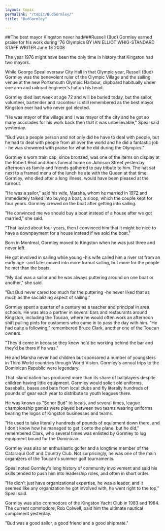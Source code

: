```yaml
---
layout: topic
permalink: "/topic/BudGormley/"
title: "BudGormley"

---
```


##The best mayor Kingston never had###Russell (Bud) Gormley earned praise for his work during '76 Olympics
BY IAN ELLIOT WHIG-STANDARD STAFF WRITER  June 18 2008

<div class="column2">

The year 1976 might have been the only time in history that Kingston had two mayors.

While George Speal oversaw City Hall in that Olympic year, Russell (Bud) Gormley was the benevolent ruler of the Olympic Village and the sailing venue at the new Portsmouth Olympic Harbour, clipboard habitually under one arm and railroad engineer's hat on his head.

Gormley died last week at age 72 and will be buried today, but the sailor, volunteer, bartender and raconteur is still remembered as the best mayor Kingston ever had who never got elected.

"He was mayor of the village and I was mayor of the city and he got so many accolades for his work back then that it was unbelievable," Speal said yesterday.

"Bud was a people person and not only did he have to deal with people, but he had to deal with people from all over the world and he did a fantastic job - he was showered with praise for what he did during the Olympics."

Gormley's worn train cap, since bronzed, was one of the items on display at the Robert Reid and Sons funeral home on Johnson Street yesterday afternoon as family and friends gathered to pay tribute to him. The hat sat next to a framed menu of the lunch he ate with the Queen at that time. Gormley, who died after a long illness, would have been pleased at the turnout.

"He was a sailor," said his wife, Marsha, whom he married in 1972 and immediately talked into buying a boat, a sloop, which the couple kept for four years. Gormley crewed on the boat after getting into sailing.

"He convinced me we should buy a boat instead of a house after we got married," she said.

"That lasted about four years, then I convinced him that it might be nice to have a downpayment for a house instead if we sold the boat."

Born in Montreal, Gormley moved to Kingston when he was just three and never left.

He got involved in sailing while young -his wife called him a river rat from an early age -and later moved into more formal sailing, but more for the people he met than the boats.

"My dad was a sailor and he was always puttering around on one boat or another," she said.

"But Bud never cared too much for the puttering -he never liked that as much as the socializing aspect of sailing."

Gormley spent a quarter of a century as a teacher and principal in area schools. He was also a partner in several bars and restaurants around Kingston, including the Toucan, where he would often work an afternoon shift pulling pints for customers who came in to pass the day with him. "He had quite a following," remembered Bruce Clark, another one of the Toucan owners.

"They'd come in because they knew he'd be working behind the bar and they'd be there if he was."

He and Marsha never had children but sponsored a number of youngsters in Third World countries through World Vision. Gormley's annual trips to the Dominican Republic were legendary.

That island nation has produced more than its share of ballplayers despite children having little equipment. Gormley would solicit old uniforms, baseballs, bases and bats from local clubs and fly literally hundreds of pounds of gear each year to distribute to youth leagues there.

He was known as "Senor Bud" to locals, and several times, league championship games were played between two teams wearing uniforms bearing the logos of Kingston businesses and teams.

"He used to take literally hundreds of pounds of equipment down there, and I don't know how he managed to get it onto the plane, but he did," remembered Clark, who several times was enlisted by Gormley to lug equipment bound for the Dominican.

Gormley was also an enthusiastic golfer and a longtime member of the Cataraqui Golf and Country Club. Not surprisingly, he was one of the main organizers of the Toucan's summer golf tournaments.

Speal noted Gormley's long history of community involvement and said his skills tended to push him into leadership roles, and often in short order.

"He didn't just have organizational expertise, he was a leader, and it seemed like any organization he got involved with, he went right to the top," Speal said.

Gormley was also commodore of the Kingston Yacht Club in 1983 and 1984. The current commodore, Rob Colwell, paid him the ultimate nautical compliment yesterday.

"Bud was a good sailor, a good friend and a good shipmate."

</div>

